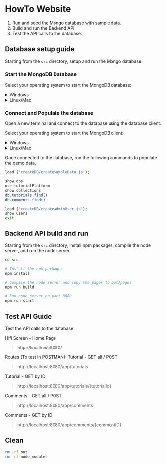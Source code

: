 # HowTo Website

1. Run and seed the Mongo database with sample data.
1. Build and run the Backend API.
1. Test the API calls to the database.

## Database setup guide

Starting from the `src` directory, setup and run the Mongo database.

### Start the MongoDB Database

Select your operating system to start the MongoDB database:

<details>
<summary>Windows</summary>

```powershell
cd src
# Run MongoDB database on Windows
. ./startDbServer.cmd
```

</details>

<details>
<summary>Linux/Mac</summary>

```bash
cd src
# Make the script executable and run MongoDB database on Linux/Mac
chmod +x start.DbServer.sh
./start.DbServer.sh
```

</details>

### Connect and Populate the database

Open a new terminal and connect to the database using the database client. 

Select your operating system to start the MongoDB client:

<details>
<summary>Windows</summary>

```powershell
cd src
# Run database client on Windows
. ./startDbClient.admin.cmd
```

</details>

<details>
<summary>Linux/Mac</summary>

```bash
cd src
# Run database client on Linux/Mac
mongo --port 3000 --authenticationDatabase admin
```

</details>

Once connected to the database, run the following commands to populate the demo data.

```bash
load ('createDB/createSampleData.js');

show dbs
use tutorialPlatform
show collections
db.tutorials.find()
db.comments.find()

load ('createDB/createAdminUser.js');
show users
exit
```

## Backend API build and run

Starting from the `src` directory, install npm packages, compile the node server, and run the node server.

```bash
cd src

# Install the npm packages
npm install

# Compile the node server and copy the pages to out/pages
npm run build

# Run node server on port 8080
npm run start
```

## Test API Guide

Test the API calls to the database.

Hifi Screen - Home Page
> http://localhost:8080/

Routes (To test in POSTMAN):
Tutorial - GET all / POST
> http://localhost:8080/app/tutorials

Tutorial - GET by ID
> http://localhost:8080/app/tutorials/{tutorialId}

Comments - GET all / POST
> http://localhost:8080/app/comments

Comments - GET by ID
> http://localhost:8080/app/comments/{commentID}

## Clean

```bash
rm -rf out
rm -rf node_modules
```